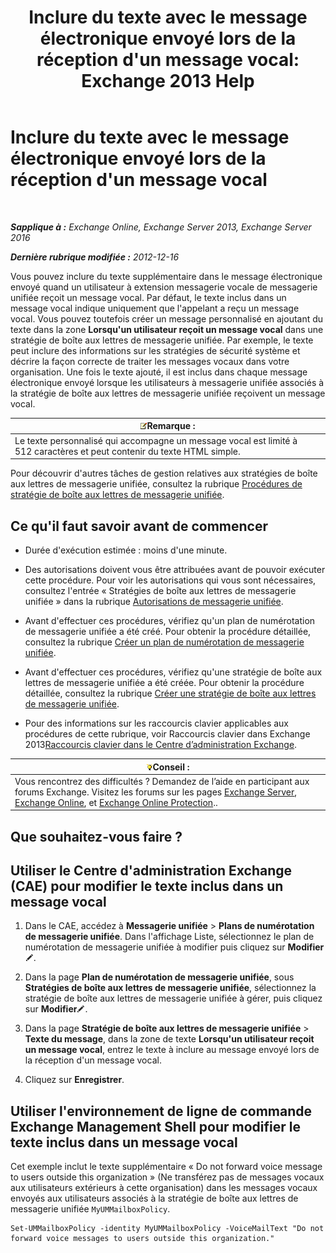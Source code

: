 ﻿---
title: "Inclure du texte avec le message électronique envoyé lors de la réception d'un message vocal: Exchange 2013 Help"
TOCTitle: Inclure du texte avec le message électronique envoyé lors de la réception d'un message vocal
ms:assetid: b2eec29c-e5eb-4263-80d8-0b9813dd56dc
ms:mtpsurl: https://technet.microsoft.com/fr-fr/library/Bb201718(v=EXCHG.150)
ms:contentKeyID: 51407223
ms.date: 05/23/2018
mtps_version: v=EXCHG.150
ms.translationtype: MT
---

# Inclure du texte avec le message électronique envoyé lors de la réception d'un message vocal

 

_**Sapplique à :** Exchange Online, Exchange Server 2013, Exchange Server 2016_

_**Dernière rubrique modifiée :** 2012-12-16_

Vous pouvez inclure du texte supplémentaire dans le message électronique envoyé quand un utilisateur à extension messagerie vocale de messagerie unifiée reçoit un message vocal. Par défaut, le texte inclus dans un message vocal indique uniquement que l'appelant a reçu un message vocal. Vous pouvez toutefois créer un message personnalisé en ajoutant du texte dans la zone **Lorsqu'un utilisateur reçoit un message vocal** dans une stratégie de boîte aux lettres de messagerie unifiée. Par exemple, le texte peut inclure des informations sur les stratégies de sécurité système et décrire la façon correcte de traiter les messages vocaux dans votre organisation. Une fois le texte ajouté, il est inclus dans chaque message électronique envoyé lorsque les utilisateurs à messagerie unifiée associés à la stratégie de boîte aux lettres de messagerie unifiée reçoivent un message vocal.

<table>
<thead>
<tr class="header">
<th><img src="images/JJ159664.note(EXCHG.150).gif" title="Remarque" alt="Remarque" />Remarque :</th>
</tr>
</thead>
<tbody>
<tr class="odd">
<td>Le texte personnalisé qui accompagne un message vocal est limité à 512 caractères et peut contenir du texte HTML simple.</td>
</tr>
</tbody>
</table>


Pour découvrir d'autres tâches de gestion relatives aux stratégies de boîte aux lettres de messagerie unifiée, consultez la rubrique [Procédures de stratégie de boîte aux lettres de messagerie unifiée](um-mailbox-policy-procedures-exchange-2013-help.md).

## Ce qu'il faut savoir avant de commencer

  - Durée d'exécution estimée : moins d'une minute.

  - Des autorisations doivent vous être attribuées avant de pouvoir exécuter cette procédure. Pour voir les autorisations qui vous sont nécessaires, consultez l'entrée « Stratégies de boîte aux lettres de messagerie unifiée » dans la rubrique [Autorisations de messagerie unifiée](unified-messaging-permissions-exchange-2013-help.md).

  - Avant d'effectuer ces procédures, vérifiez qu'un plan de numérotation de messagerie unifiée a été créé. Pour obtenir la procédure détaillée, consultez la rubrique [Créer un plan de numérotation de messagerie unifiée](create-a-um-dial-plan-exchange-2013-help.md).

  - Avant d'effectuer ces procédures, vérifiez qu'une stratégie de boîte aux lettres de messagerie unifiée a été créée. Pour obtenir la procédure détaillée, consultez la rubrique [Créer une stratégie de boîte aux lettres de messagerie unifiée](create-a-um-mailbox-policy-exchange-2013-help.md).

  - Pour des informations sur les raccourcis clavier applicables aux procédures de cette rubrique, voir Raccourcis clavier dans Exchange 2013[Raccourcis clavier dans le Centre d’administration Exchange](keyboard-shortcuts-in-the-exchange-admin-center-exchange-online-protection-help.md).

<table>
<thead>
<tr class="header">
<th><img src="images/Bb125224.tip(EXCHG.150).gif" title="Conseil" alt="Conseil" />Conseil :</th>
</tr>
</thead>
<tbody>
<tr class="odd">
<td>Vous rencontrez des difficultés ? Demandez de l’aide en participant aux forums Exchange. Visitez les forums sur les pages <a href="https://go.microsoft.com/fwlink/p/?linkid=60612">Exchange Server</a>, <a href="https://go.microsoft.com/fwlink/p/?linkid=267542">Exchange Online</a>, et <a href="https://go.microsoft.com/fwlink/p/?linkid=285351">Exchange Online Protection</a>..</td>
</tr>
</tbody>
</table>


## Que souhaitez-vous faire ?

## Utiliser le Centre d'administration Exchange (CAE) pour modifier le texte inclus dans un message vocal

1.  Dans le CAE, accédez à **Messagerie unifiée** \> **Plans de numérotation de messagerie unifiée**. Dans l'affichage Liste, sélectionnez le plan de numérotation de messagerie unifiée à modifier puis cliquez sur **Modifier**![Icône Modifier](images/Bb124582.6f53ccb2-1f13-4c02-bea0-30690e6ea71d(EXCHG.150).gif "Icône Modifier").

2.  Dans la page **Plan de numérotation de messagerie unifiée**, sous **Stratégies de boîte aux lettres de messagerie unifiée**, sélectionnez la stratégie de boîte aux lettres de messagerie unifiée à gérer, puis cliquez sur **Modifier**![Icône Modifier](images/Bb124582.6f53ccb2-1f13-4c02-bea0-30690e6ea71d(EXCHG.150).gif "Icône Modifier").

3.  Dans la page **Stratégie de boîte aux lettres de messagerie unifiée** \> **Texte du message**, dans la zone de texte **Lorsqu'un utilisateur reçoit un message vocal**, entrez le texte à inclure au message envoyé lors de la réception d'un message vocal.

4.  Cliquez sur **Enregistrer**.

## Utiliser l'environnement de ligne de commande Exchange Management Shell pour modifier le texte inclus dans un message vocal

Cet exemple inclut le texte supplémentaire « Do not forward voice message to users outside this organization » (Ne transférez pas de messages vocaux aux utilisateurs extérieurs à cette organisation) dans les messages vocaux envoyés aux utilisateurs associés à la stratégie de boîte aux lettres de messagerie unifiée `MyUMMailboxPolicy`.

    Set-UMMailboxPolicy -identity MyUMMailboxPolicy -VoiceMailText "Do not forward voice messages to users outside this organization."

